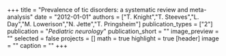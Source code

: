 +++
title = "Prevalence of tic disorders: a systematic review and meta-analysis"
date = "2012-01-01"
authors = ["T. Knight","T. Steeves","L. Day","M. Lowerison","N. Jette","T. Pringsheim"]
publication_types = ["2"]
publication = "_Pediatric neurology_"
publication_short = ""
image_preview = ""
selected = false
projects = []
math = true
highlight = true
[header]
image = ""
caption = ""
+++

